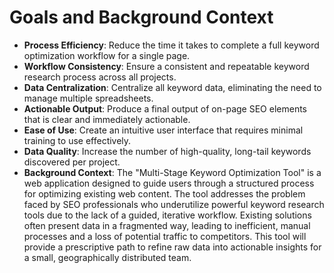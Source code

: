 # Goals and Background Context
* **Process Efficiency**: Reduce the time it takes to complete a full keyword optimization workflow for a single page.
* **Workflow Consistency**: Ensure a consistent and repeatable keyword research process across all projects.
* **Data Centralization**: Centralize all keyword data, eliminating the need to manage multiple spreadsheets.
* **Actionable Output**: Produce a final output of on-page SEO elements that is clear and immediately actionable.
* **Ease of Use**: Create an intuitive user interface that requires minimal training to use effectively.
* **Data Quality**: Increase the number of high-quality, long-tail keywords discovered per project.
* **Background Context**: The "Multi-Stage Keyword Optimization Tool" is a web application designed to guide users through a structured process for optimizing existing web content. The tool addresses the problem faced by SEO professionals who underutilize powerful keyword research tools due to the lack of a guided, iterative workflow. Existing solutions often present data in a fragmented way, leading to inefficient, manual processes and a loss of potential traffic to competitors. This tool will provide a prescriptive path to refine raw data into actionable insights for a small, geographically distributed team.